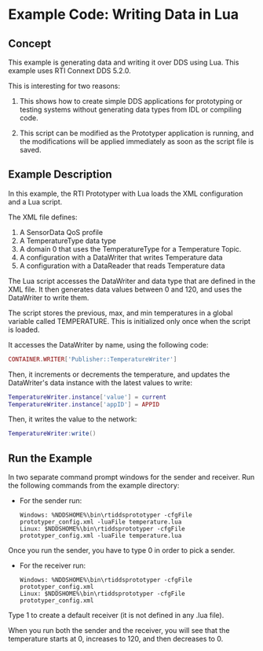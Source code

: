 # Example Code: Writing Data in Lua

## Concept

This example is generating data and writing it over DDS using Lua.  This
example uses RTI Connext DDS 5.2.0.

This is interesting for two reasons:

1.  This shows how to create simple DDS applications for prototyping or
    testing systems without generating data types from IDL or compiling code.

2.  This script can be modified as the Prototyper application is running,
    and the modifications will be applied immediately as soon as the script
    file is saved.

## Example Description

In this example, the RTI Prototyper with Lua loads the XML configuration and
a Lua script.

The XML file defines:

1.  A SensorData QoS profile
2.  A TemperatureType data type
3.  A domain 0 that uses the TemperatureType for a Temperature Topic.
4.  A configuration with a DataWriter that writes Temperature data
5.  A configuration with a DataReader that reads Temperature data

The Lua script accesses the DataWriter and data type that are
defined in the XML file.  It then generates data values between 0 and 120, and
uses the DataWriter to write them.

The script stores the previous, max, and min temperatures in a global variable
called TEMPERATURE.  This is initialized only once when the script is loaded.

It accesses the DataWriter by name, using the following code:

```lua
CONTAINER.WRITER['Publisher::TemperatureWriter']
```

Then, it increments or decrements the temperature, and updates the DataWriter's
data instance with the latest values to write:

```lua
TemperatureWriter.instance['value'] = current
TemperatureWriter.instance['appID'] = APPID
```

Then, it writes the value to the network:

```lua
TemperatureWriter:write()
```

## Run the Example

In two separate command prompt windows for the sender and receiver. Run
the following commands from the example directory:

-   For the sender run:

    ```
    Windows: %NDDSHOME%\bin\rtiddsprototyper -cfgFile prototyper_config.xml -luaFile temperature.lua
    Linux: $NDDSHOME%\bin\rtiddsprototyper -cfgFile prototyper_config.xml -luaFile temperature.lua
    ```

Once you run the sender, you have to type 0 in order to pick a sender.

-   For the receiver run:

    ```
    Windows: %NDDSHOME%\bin\rtiddsprototyper -cfgFile prototyper_config.xml
    Linux: $NDDSHOME%\bin\rtiddsprototyper -cfgFile prototyper_config.xml
    ```

Type 1 to create a default receiver (it is not defined in any .lua file).

When you run both the sender and the receiver, you will see that the
temperature starts at 0, increases to 120, and then decreases to 0.
